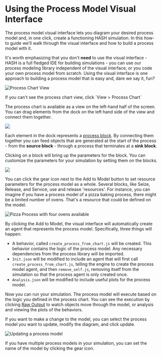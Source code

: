 # Using the Process Model Visual Interface

The process model visual interface lets you diagram your desired process model and, in one click, create a functioning HASH simulation. In this how-to guide we'll walk through the visual interface and how to build a process model with it.

It's worth emphasizing that you don't **need** to use the visual interface - HASH is a full fledged IDE for building simulations - you can use our process modeling library independent of the visual interface, or you code your own process model from scratch. Using the visual interface is one approach to building a process model that is easy and, dare we say it, fun?

![Process Chart View](https://cdn-us1.hash.ai/site/docs/image%20%2852%29.png)

<Hint style="info">
If you can't see the process chart view, click `View > Process Chart`
</Hint>

The process chart is available as a view on the left-hand half of the screen. You can drag elements from the dock on the left hand side of the view and connect them together.

![](https://cdn-us1.hash.ai/site/docs/kapture-2021-03-29-at-19.57.12.gif)

Each element in the dock represents a [process block](process-blocks.md). By connecting them together you can feed objects that are generated at the start of the process - from the **source block** - through a process that terminates at a **sink block**.

Clicking on a block will bring up the parameters for the block. You can customize the parameters for your simulation by setting them on the blocks.

![](https://cdn-us1.hash.ai/site/docs/kapture-2021-03-29-at-20.01.01.gif)

You can click the gear icon next to the Add to Model button to set resource parameters for the process model as a whole. Several blocks, like Seize, Release, and Service, use and release 'resources'. For instance, you can imagine if you have a process model of a pizza baking process, there might be a limited number of ovens. That's a resource that could be defined on the model.

![Pizza Process with four ovens available](https://cdn-us1.hash.ai/site/docs/image%20%2854%29.png)

By clicking the Add to Model, the visual interface will automatically create an agent that represents the process model. Specifically, three things will happen:

* A behavior, called `create_process_from_chart.js` will be created. This behavior contains the logic of the process model. Any necessary dependencies from the process library will be imported.
* `Init.json` will be modified to include an agent that will first call `create_process_from_chart.js`, telling the engine to create the process model agent, and then `remove_self.js`, removing itself from the simulation so that the process agent is only created once.
* `Analysis.json` will be modified to include useful plots for the process model.

Now you can run your simulation. The process model will execute based on the logic you defined in the process chart. You can see the execution by clicking [Raw Output](../../creating-simulations/views/raw-data.md#raw-output) to watch objects move through the model, or analysis and viewing the plots of the behaviors.

If you want to make a change to the model, you can select the process model you want to update, modify the diagram, and click update.

![Updating a process model](https://cdn-us1.hash.ai/site/docs/updating_processes.gif)

If you have multiple process models in your simulation, you can set the name of the model by clicking the gear icon.


